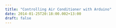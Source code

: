 ```yaml
---
title: "Controlling Air Conditioner with Arduino"
date: 2014-01-25T20:18:00.002+13:00
draft: false
---
```


